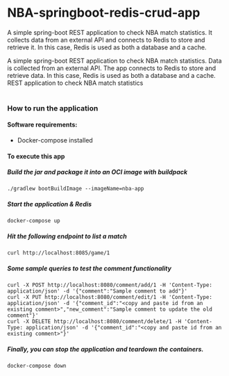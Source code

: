 # NBA-springboot-redis-crud-app
#### 
A simple spring-boot REST application to check NBA match statistics. It collects data from an external API and connects to Redis to store and retrieve it.
In this case, Redis is used as both a database and a cache.

A simple spring-boot REST application to check NBA match statistics. Data is collected from an external API. The app connects to Redis to store and retrieve data.
In this case, Redis is used as both a database and a cache.
REST application to check NBA match statistics <br><br>

### How to run the application

#### Software requirements:
- Docker-compose installed

#### To execute this app <br>

##### Build the jar and package it into an OCI image with buildpack
    ./gradlew bootBuildImage --imageName=nba-app

##### Start the application & Redis
    docker-compose up


##### Hit the following endpoint to list a match <br>
```
curl http://localhost:8085/game/1
```

##### Some sample queries to test the comment functionality
```
curl -X POST http://localhost:8080/comment/add/1 -H 'Content-Type: application/json' -d '{"comment":"Sample comment to add"}'
curl -X PUT http://localhost:8080/comment/edit/1 -H 'Content-Type: application/json' -d '{"comment_id":"<copy and paste id from an existing comment>","new_comment":"Sample comment to update the old comment"}'
curl -X DELETE http://localhost:8080/comment/delete/1 -H 'Content-Type: application/json' -d '{"comment_id":"<copy and paste id from an existing comment>"}'
```

##### Finally, you can stop the application and teardown the containers.
    docker-compose down
